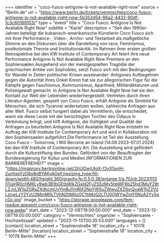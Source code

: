 +++
identifier = "coco-fusco-antigone-is-not-available-right-now"
source = "Berlin.de"
url = "https://www.berlin.de/tickets/vermischtes/coco-fusco-antigone-is-not-available-right-now-5b352d54-86a2-4432-90df-1c3c60169103/"
type = "event"
title = "Coco Fusco: Antigone Is Not Available Right Now"
subtitle = "Karte"
description = "Seit den 1990er-Jahren beteiligt die kubanisch-amerikanische Künstlerin Coco Fusco sich mit ihrer Performance-, Video-, Archiv- und Textarbeit als maßgebliche Stimme an den Diskursen über die Darstellung von race, Feminismus, postkoloniale Theorie und Institutionskritik. Im Rahmen ihrer ersten großen Retrospektive bei den KW Institute of Contemporary Art feiert ihre neue Performance Antigone Is Not Available Right Now Premiere an den Sophiensælen.Ausgehend von der meistgespielten Tragödie der griechischen Antike von Sophokles, setzt Fusco sich mit den Bedingungen für Wandel in Zeiten politischer Krisen auseinander: Antigones Aufbegehren gegen die Autorität ihres Onkel Kreon hat sie zur allegorischen Figur für die Kämpfe gegen Faschismus, Kommunismus, Apartheid, Militärdiktaturen und Polizeigewalt gemacht. In Antigone Is Not Available Right Now hat sie den Kontakt zur Welt der Lebenden wiederhergestellt. Vertreten durch ihren Literatur-Agenten, gespielt von Coco Fusco, erhält Antigone als Sinnbild für Menschen, die sich Tyrannei widersetzen wollen, zahlreiche Anfragen aus aller Welt. Fusco selbst fungiert dabei als Vermittlerin, die entscheidet, wann sie diese Leute mit der berüchtigten Tochter des Ödipus in Verbindung bringt, und hilft Antigone, die Gültigkeit und Qualität der Anfragen zu beurteilen.Antigone Is Not Available Right Now entsteht im Auftrag der KW Institute for Contemporary Art und wird in Kollaboration mit den Sophiensaelen aufgeführt.Die Performance ist Teil der Ausstellung Coco Fusco – Tomorrow, I Will Become an Island (14.09.2023–07.01.2024) bei den KW Institute of Contemporary Art. Die Ausstellung wird gefördert durch die Kulturstiftung des Bundes. Gefördert von der Beauftragten der Bundesregierung für Kultur und Medien.INFORMATIONEN ZUR BARRIEREFREIHEIT"
image = "https://imgproxy.berlinonline.net/2hUl2wjUtoX-ClyX5xnH-2un1qqYzO8x8nBYAKyAOeY/resizing_type:fill-down/width:480/height:360/gravity:fp:0.5:0.38/enlarge:1/q:70/cb:2023111301/aHR0cHM6Ly9wb3B1bGEtbWlkZGxld2FyZS5zMy5hbWF6b25hd3MuY29tL2JvLW1pZGRsZXdhcmUvYm8uYmRlX2NoYW5uZWwuZXZlbnQvaW1hZ2VzLzcwLzY2YzU2MmM0LTVhN2ItMjIzOC1hMzQ2LTU0OWYwZmY0NzA2Yy5qcGc.jpg"
image_bucket = "https://storage.googleapis.com/fem-readup.appspot.com/coco-fusco-antigone-is-not-available-right-now.webp"
start_date = "2023-12-08T19:00:00.000"
end_date = "2023-12-08T19:00:00.000"
category = "Vermischtes"
organizer = "Sophiensaele - Hochzeitssaal"
updated = "2023-11-13T00:35:53.000"
languages = []
[contact]
location_street = "Sophienstraße 18"
location_city = " 10178 Berlin-Mitte"
[location]
location_street = "Sophienstraße 18"
location_city = " 10178 Berlin-Mitte"
+++